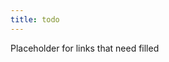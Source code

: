```yaml
---
title: todo
---
```


Placeholder for links that need filled

<!-- 
backup idea queue
- Contrast clojure.spec DbC with FsSpec and type-driven approach
- FsCheck saga
  - sneaky constructor problems in F# (initialization <> construction & front bit is initialization if you have default constructor)
  - better understanding delegates (target issue) 
- Pact https://pact.io/
- Spans & open telemetry
-->
